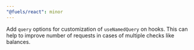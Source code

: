 ```yaml
---
"@fuels/react": minor
---
```


Add `query` options for customization of `useNamedQuery` on hooks. This can help to improve number of requests in cases of multiple checks like balances.
